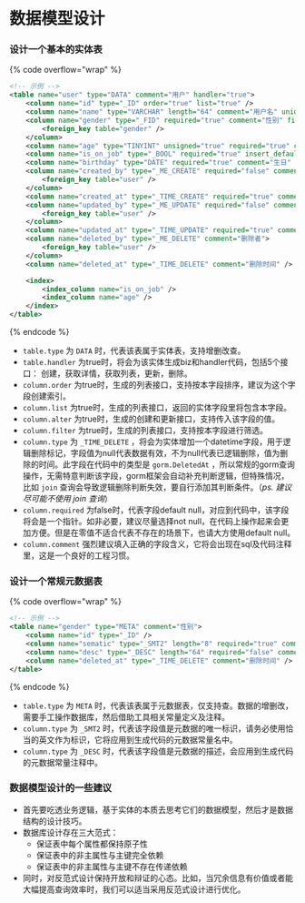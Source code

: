 # 数据模型设计

### 设计一个基本的实体表

{% code overflow="wrap" %}
```xml
<!-- 示例 -->
<table name="user" type="DATA" comment="用户" handler="true">
    <column name="id" type="_ID" order="true" list="true" />
    <column name="name" type="VARCHAR" length="64" comment="用户名" unique="true" list="true" alter="true" />
    <column name="gender" type="_FID" required="true" comment="性别" filter="true" list="true" alter="true">
        <foreign_key table="gender" />
    </column>
    <column name="age" type="TINYINT" unsigned="true" required="true" comment="年龄" alter="true" />
    <column name="is_on_job" type="_BOOL" required="true" insert_default="0" comment="是否在职" alter="true" filter="true" />
    <column name="birthday" type="DATE" required="true" comment="生日" alter="true" />
    <column name="created_by" type="_ME_CREATE" required="false" comment="创建者">
        <foreign_key table="user" />
    </column>
    <column name="created_at" type="_TIME_CREATE" required="true" comment="创建时间" />
    <column name="updated_by" type="_ME_UPDATE" required="false" comment="更新者">
        <foreign_key table="user" />
    </column>
    <column name="updated_at" type="_TIME_UPDATE" required="true" comment="更新时间" />
    <column name="deleted_by" type="_ME_DELETE" comment="删除者">
        <foreign_key table="user" />
    </column>
    <column name="deleted_at" type="_TIME_DELETE" comment="删除时间" />

    <index>
        <index_column name="is_on_job" />
        <index_column name="age" />
    </index>
</table>
```
{% endcode %}

* `table.type` 为 `DATA` 时，代表该表属于实体表，支持增删改查。
* `table.handler` 为true时，将会为该实体生成biz和handler代码，包括5个接口： 创建，获取详情，获取列表，更新，删除。
* `column.order` 为true时，生成的列表接口，支持按本字段排序，建议为这个字段创建索引。
* `column.list` 为true时，生成的列表接口，返回的实体字段里将包含本字段。
* `column.alter` 为true时，生成的创建和更新接口，支持传入该字段的值。
* `column.filter` 为true时，生成的列表接口，支持按本字段进行筛选。
* `column.type` 为 `_TIME_DELETE` ，将会为实体增加一个datetime字段，用于逻辑删除标记，字段值为null代表数据有效，不为null代表已逻辑删除，值为删除的时间。此字段在代码中的类型是 `gorm.DeletedAt` ，所以常规的gorm查询操作，无需特意判断该字段，gorm框架会自动补充判断逻辑，但特殊情况，比如 `join` 查询会导致逻辑删除判断失效，要自行添加其判断条件。（_ps. 建议尽可能不使用 join 查询_）
* `column.required` 为false时，代表字段default null，对应到代码中，该字段将会是一个指针。如非必要，建议尽量选择not null，在代码上操作起来会更加方便。但是在零值不适合代表不存在的场景下，也请大方使用default null。
* `column.comment` 强烈建议填入正确的字段含义，它将会出现在sql及代码注释里，这是一个良好的工程习惯。

### 设计一个常规元数据表

{% code overflow="wrap" %}
```xml
<!-- 示例 -->
<table name="gender" type="META" comment="性别">
    <column name="id" type="_ID" />
    <column name="sematic" type="_SMT2" length="8" required="true" comment="语义" />
    <column name="desc" type="_DESC" length="64" required="false" comment="描述" />
    <column name="deleted_at" type="_TIME_DELETE" comment="删除时间" />
</table>
```
{% endcode %}

* `table.type` 为 `META` 时，代表该表属于元数据表，仅支持查。数据的增删改，需要手工操作数据库，然后借助工具相关常量定义及注释。
* `column.type` 为 `_SMT2` 时，代表该字段值是元数据的唯一标识，请务必使用恰当的英文作为标识，它将应用到生成代码的元数据常量名中。
* `column.type` 为 `_DESC` 时，代表该字段值是元数据的描述，会应用到生成代码的元数据常量注释中。

### 数据模型设计的一些建议

* 首先要吃透业务逻辑，基于实体的本质去思考它们的数据模型，然后才是数据结构的设计技巧。
* 数据库设计存在三大范式：
  * 保证表中每个属性都保持原子性
  * 保证表中的非主属性与主键完全依赖
  * 保证表中的非主属性与主键不存在传递依赖
* 同时，对反范式设计保持开放和辩证的心态。比如，当冗余信息有价值或者能大幅提高查询效率时，我们可以适当采用反范式设计进行优化。
